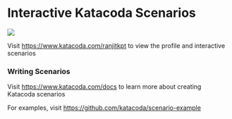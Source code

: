 # Interactive Katacoda Scenarios

[![](http://shields.katacoda.com/katacoda/ranjitkpt/count.svg)](https://www.katacoda.com/ranjitkpt "Get your profile on Katacoda.com")

Visit https://www.katacoda.com/ranjitkpt to view the profile and interactive scenarios

### Writing Scenarios
Visit https://www.katacoda.com/docs to learn more about creating Katacoda scenarios

For examples, visit https://github.com/katacoda/scenario-example

